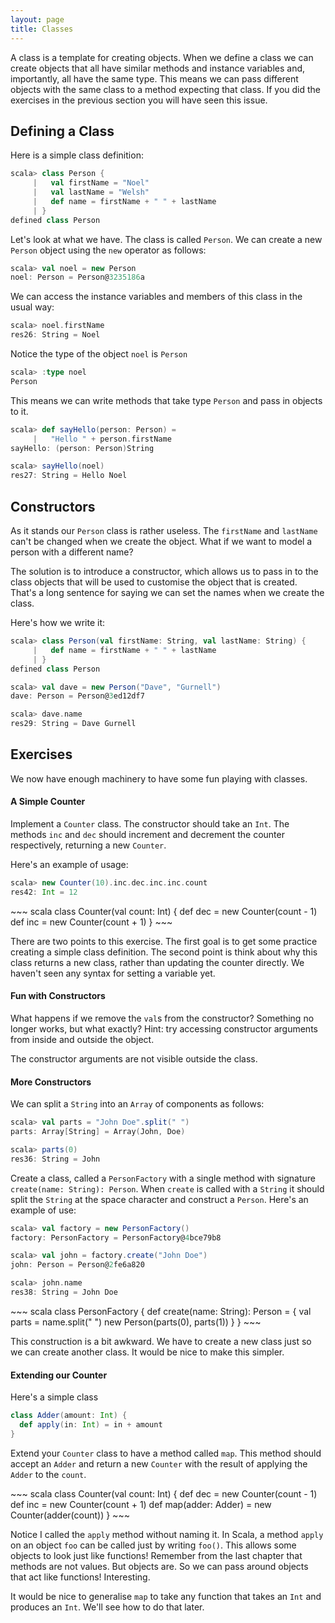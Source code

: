 ```yaml
---
layout: page
title: Classes
---
```


A class is a template for creating objects. When we define a class we can create objects that all have similar methods and instance variables and, importantly, all have the same type. This means we can pass different objects with the same class to a method expecting that class. If you did the exercises in the previous section you will have seen this issue.

## Defining a Class

Here is a simple class definition:

~~~ scala
scala> class Person {
     |   val firstName = "Noel"
     |   val lastName = "Welsh"
     |   def name = firstName + " " + lastName
     | }
defined class Person
~~~

Let's look at what we have. The class is called `Person`. We can create a new `Person` object using the `new` operator as follows:

~~~ scala
scala> val noel = new Person
noel: Person = Person@3235186a
~~~

We can access the instance variables and members of this class in the usual way:

~~~ scala
scala> noel.firstName
res26: String = Noel
~~~

Notice the type of the object `noel` is `Person`

~~~ scala
scala> :type noel
Person
~~~

This means we can write methods that take type `Person` and pass in objects to it.

~~~ scala
scala> def sayHello(person: Person) =
     |   "Hello " + person.firstName
sayHello: (person: Person)String

scala> sayHello(noel)
res27: String = Hello Noel
~~~

## Constructors

As it stands our `Person` class is rather useless. The `firstName` and `lastName` can't be changed when we create the object. What if we want to model a person with a different name?

The solution is to introduce a constructor, which allows us to pass in to the class objects that will be used to customise the object that is created. That's a long sentence for saying we can set the names when we create the class.

Here's how we write it:

~~~ scala
scala> class Person(val firstName: String, val lastName: String) {
     |   def name = firstName + " " + lastName
     | }
defined class Person

scala> val dave = new Person("Dave", "Gurnell")
dave: Person = Person@3ed12df7

scala> dave.name
res29: String = Dave Gurnell
~~~

## Exercises

We now have enough machinery to have some fun playing with classes.

#### A Simple Counter

Implement a `Counter` class. The constructor should take an `Int`. The methods `inc` and `dec` should increment and decrement the counter respectively, returning a new `Counter`.

Here's an example of usage:

~~~ scala
scala> new Counter(10).inc.dec.inc.inc.count
res42: Int = 12
~~~

<div class="solution">
~~~ scala
class Counter(val count: Int) {
  def dec = new Counter(count - 1)
  def inc = new Counter(count + 1)
}
~~~

There are two points to this exercise. The first goal is to get some practice creating a simple class definition. The second point is think about why this class returns a new class, rather than updating the counter directly. We haven't seen any syntax for setting a variable yet.
</div>


#### Fun with Constructors

What happens if we remove the `val`s from the constructor? Something no longer works, but what exactly? Hint: try accessing constructor arguments from inside and outside the object.

<div class="solution">
The constructor arguments are not visible outside the class.
</div>


#### More Constructors

We can split a `String` into an `Array` of components as follows:

~~~ scala
scala> val parts = "John Doe".split(" ")
parts: Array[String] = Array(John, Doe)

scala> parts(0)
res36: String = John
~~~

Create a class, called a `PersonFactory` with a single method with signature `create(name: String): Person`. When `create` is called with a `String` it should split the `String` at the space character and construct a `Person`. Here's an example of use:

~~~ scala
scala> val factory = new PersonFactory()
factory: PersonFactory = PersonFactory@4bce79b8

scala> val john = factory.create("John Doe")
john: Person = Person@2fe6a820

scala> john.name
res38: String = John Doe
~~~

<div class="solution">
~~~ scala
class PersonFactory {
  def create(name: String): Person = {
    val parts = name.split(" ")
    new Person(parts(0), parts(1))
  }
}
~~~

This construction is a bit awkward. We have to create a new class just so we can create another class. It would be nice to make this simpler.
</div>

#### Extending our Counter

Here's a simple class

~~~ scala
class Adder(amount: Int) {
  def apply(in: Int) = in + amount
}
~~~

Extend your `Counter` class to have a method called `map`. This method should accept an `Adder` and return a new `Counter` with the result of applying the `Adder` to the `count`.

<div class="solution">
~~~ scala
class Counter(val count: Int) {
  def dec = new Counter(count - 1)
  def inc = new Counter(count + 1)
  def map(adder: Adder) =
    new Counter(adder(count))
}
~~~

Notice I called the `apply` method without naming it. In Scala, a method `apply` on an object `foo` can be called just by writing `foo()`. This allows some objects to look just like functions! Remember from the last chapter that methods are not values. But objects are. So we can pass around objects that act like functions! Interesting.

It would be nice to generalise `map` to take any function that takes an `Int` and produces an `Int`. We'll see how to do that later.
</div>
